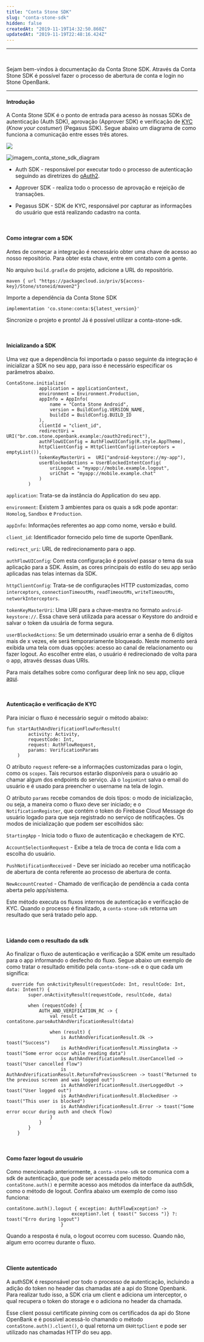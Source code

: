 ```yaml
---
title: "Conta Stone SDK"
slug: "conta-stone-sdk"
hidden: false
createdAt: "2019-11-19T14:32:50.860Z"
updatedAt: "2019-11-19T22:48:16.424Z"
---
```


---
<br>

Sejam bem-vindos à documentação da Conta Stone SDK. Através da Conta Stone SDK é possível fazer o processo de abertura de conta e login no Stone OpenBank.

---

#### **Introdução**


A Conta Stone SDK é o ponto de entrada para acesso às nossas SDKs de autenticação (Auth SDK), aprovação (Approver SDK) e verificação de [KYC](https://en.wikipedia.org/wiki/Know_your_customer) (_Know your costumer_) (Pegasus SDK). Segue abaixo um diagrama de como funciona a comunicação entre esses três atores.

![](https://drive.google.com/uc?export=view&id=10taLBHeYD273QLj2JMAZZvAooqRc8pQp)

![imagem_conta_stone_sdk_diagram](/docs/guias/conta-stone-sdk/conta-stone-sdk)

- Auth SDK - responsável por executar todo o processo de autenticação seguindo as diretrizes do [oAuth2](https://oauth.net/2/).

- Approver SDK - realiza todo o processo de aprovação e rejeição de transações.

- Pegasus SDK - SDK de KYC, responsável por capturar as informações do usuário que está realizando cadastro na conta.

<br>


#### **Como integrar com a SDK**


Antes de começar a integração é necessário obter uma chave de acesso ao nosso repositório. Para obter esta chave, entre em contato com a gente. 

No arquivo `build.gradle` do projeto, adicione a URL do repositório.

```
maven { url "https://packagecloud.io/priv/${access-key}/Stone/stoneid/maven2"}
```

Importe a dependência da Conta Stone SDK

```
implementation 'co.stone:conta:${latest_version}'
```

Sincronize o projeto e pronto! Já é possível utilizar a conta-stone-sdk.

<br>

#### **Inicializando a SDK**


Uma vez que a dependência foi importada o passo seguinte da integração é inicializar a SDK no seu app, para isso é necessário especificar os parâmetros abaixo.

```
ContaStone.initialize(
            application = applicationContext,
            environment = Environment.Production,
            appInfo = AppInfo(
                name = "Conta Stone Android",
                version = BuildConfig.VERSION_NAME,
                buildId = BuildConfig.BUILD_ID
            ),
            clientId = "client_id",
            redirectUri = URI("br.com.stone.openbank.example:/oauth2redirect"),
            authFlowUIConfig = AuthFlowUIConfig(R.style.AppTheme),
            httpClientConfig = HttpClientConfig(interceptors = emptyList()),
            tokenKeyMasterUri =  URI("android-keystore://my-app"),
            userBlockedActions = UserBlockedIntentConfig(
                uriLogout = "myapp://mobile.example.logout",
                uriChat = "myapp://mobile.example.chat"
            )
        )
```

`application`: Trata-se da instância do Application do seu app.

`environment`: Existem 3 ambientes para os quais a sdk pode apontar: `Homolog`, `Sandbox` e `Production`.

`appInfo`: Informações referentes ao app como nome, versão e build.

`client_id`: Identificador fornecido pelo time de suporte OpenBank.

`redirect_uri`: URL de redirecionamento para o app.

`authFlowUIConfig`: Com esta configuração é possível passar o tema da sua aplicação para a SDK. Assim, as cores principais do estilo do seu app serão aplicadas nas telas internas da SDK.

`httpClientConfig`: Trata-se de configurações HTTP customizadas, como `interceptors`, `connectionTimeoutMs`, `readTimeoutMs`, `writeTimeoutMs`, `networkInterceptors`.

`tokenKeyMasterUri`: Uma URI para a chave-mestra no formato `android-keystore://`. Essa chave será utilizada para acessar o Keystore do android e salvar o token da usuária de forma segura. 

`userBlockedActions`: Se um determinado usuário errar a senha de 6 dígitos mais de x vezes, ele será temporariamente bloqueado. Neste momento será exibida uma tela com duas opções: acesso ao canal de relacionamento ou fazer logout. Ao escolher entre elas, o usuário é redirecionado de volta para o app, através dessas duas URIs.

Para mais detalhes sobre como configurar deep link no seu app, clique  [aqui](https://developer.android.com/training/app-links/deep-linking). 


<br>

#### **Autenticação e verificação de KYC**


Para iniciar o fluxo é necessário seguir o método abaixo:

```
fun startAuthAndVerificationFlowForResult(
        activity: Activity,
        requestCode: Int,
        request: AuthFlowRequest,
        params: VerificationParams
    )
```

O atributo `request` refere-se a informações customizadas para o login, como os `scopes`. Tais recursos estarão disponíveis para o usuário ao chamar algum dos endpoints do serviço. Já o `loginHint` salva o email do usuário e é usado para preencher o username na tela de login.

O atributo `params` recebe comandos de dois tipos: o modo de inicialização, ou seja, a maneira como o fluxo deve ser iniciado; e o `NotificationRegister`, que contém o token do Firebase Cloud Message do usuário logado para que seja registrado no serviço de notificações. Os modos de inicialização que podem ser escolhidos são:

`StartingApp` - Inicia todo o fluxo de autenticação e checkagem de KYC.

`AccountSelectionRequest` - Exibe a tela de troca de conta e lida com a escolha do usuário. 

`PushNotificationReceived` - Deve ser iniciado ao receber uma notificação de abertura de conta referente ao processo de abertura de conta.

`NewAccountCreated` - Chamado de verificação de pendência a cada conta aberta pelo app/sistema. 

Este método executa os fluxos internos de autenticação e verificação de KYC. Quando o processo é finalizado, a `conta-stone-sdk` retorna um resultado que será tratado pelo app.

<br>


#### **Lidando com o resultado da sdk**


Ao finalizar o fluxo de autenticação e verificação a SDK emite um resultado para o app informando o desfecho do fluxo. Segue abaixo um exemplo de como tratar o resultado emitido pela `conta-stone-sdk` e o que cada um significa:

```
  override fun onActivityResult(requestCode: Int, resultCode: Int, data: Intent?) {
        super.onActivityResult(requestCode, resultCode, data)

        when (requestCode) {
            AUTH_AND_VERIFICATION_RC -> {
                val result = contaStone.parseAuthAndVerificationResult(data)

                when (result) {
                    is AuthAndVerificationResult.Ok -> toast("Success")
                    is AuthAndVerificationResult.MissingData -> toast("Some error occur while reading data")
                    is AuthAndVerificationResult.UserCancelled -> toast("User cancelled flow")
                    is AuthAndVerificationResult.ReturnToPreviousScreen -> toast("Returned to the previous screen and was logged out")
                    is AuthAndVerificationResult.UserLoggedOut -> toast("User logged out")
                    is AuthAndVerificationResult.BlockedUser -> toast("This user is blocked")
                    is AuthAndVerificationResult.Error -> toast("Some error occur during auth and check flow)
                }
            }
        }
    }
```

<br>

#### **Como fazer logout do usuário**


Como mencionado anteriormente, a `conta-stone-sdk` se comunica com a sdk de autenticação, que pode ser acessada pelo método `contaStone.auth()` e permite acesso aos métodos da interface da authSdk, como o método de logout. Confira abaixo um exemplo de como isso funciona:

```
contaStone.auth().logout { exception: AuthFlowException? ->
                        exception?.let { toast(" Success ")} ?: toast("Erro during logout")
                    }
```
Quando a resposta é nula, o logout ocorreu com sucesso. Quando não, algum erro ocorreu durante o fluxo.

<br>

#### **Cliente autenticado**

A authSDK é responsável por todo o processo de autenticação, incluindo a adição do token no header das chamadas até a api do Stone Openbank. Para realizar tudo isso, a SDK cria um client e adiciona um interceptor, o qual recupera o token do storage e o adiciona no header da chamada.

Esse client possui certificate pinning com os certificados da api do Stone OpenBank e é possível acessá-lo chamando o método `contaStone.auth().client()`, o qual retorna um `OkHttpClient` e pode ser utilizado nas chamadas HTTP do seu app.